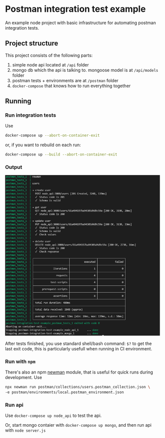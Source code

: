 
# Postman integration test example
An example node project with basic infrastructure for automating postman integration tests.

## Project structure
This project consists of the following parts:
1. simple node api located at `/api` folder
2. mongo db which the api is talking to. mongoose model is at `/api/models` folder
3. postman tests + environments are at `/postman` folder
4. `docker-compose` that knows how to run everything together

## Running
### Run integration tests
Use 
```bash
docker-compose up --abort-on-container-exit
```
or, if you want to rebuild on each run:
```bash
docker-compose up --build --abort-on-container-exit
```

### Output
![test-run-results](images/test-run-results.png)

After tests finished, you use standard shell/bash command: `$?` to get the last exit code, this is particularly usefull when running in CI environment.

### Run with `npm`
There's also an npm [newman](https://www.npmjs.com/package/newman) module, that is useful for quick runs during development.
Use 
```bash
npx newman run postman/collections/users.postman_collection.json \
-e postman/environments/local.postman_environment.json
```

### Run api
Use `docker-compose up node_api` to test the api.

Or, start mongo contaier with `docker-compose up mongo`, and then run api with `node server.js`